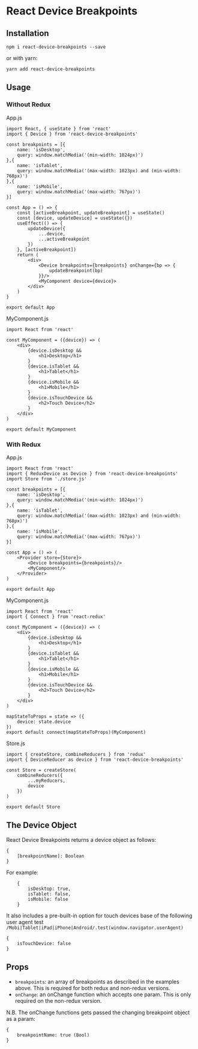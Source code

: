 # React Device Breakpoints

## Installation
```
npm i react-device-breakpoints --save
```
or with yarn:
```
yarn add react-device-breakpoints
```

## Usage
### Without Redux

App.js
```
import React, { useState } from 'react'
import { Device } from 'react-device-breakpoints'

const breakpoints = [{
    name: 'isDesktop',
    query: window.matchMedia('(min-width: 1024px)')
},{
    name: 'isTablet',
    query: window.matchMedia('(max-width: 1023px) and (min-width: 768px)')
},{
    name: 'isMobile',
    query: window.matchMedia('(max-width: 767px)')
}]

const App = () => {
    const [activeBreakpoint, updateBreakpoint] = useState()
    const [device, updateDevice] = useState({})
    useEffect(() => {
        updateDevice({
            ...device,
            ...activeBreakpoint
        })
    }, [activeBreakpoint])
    return (
        <div>
            <Device breakpoints={breakpoints} onChange={bp => {
                updateBreakpoint(bp)
            }}/>
            <MyComponent device={device}>
        </div>
    )
}

export default App
```

MyComponent.js
```
import React from 'react'

const MyComponent = ({device}) => (
    <div>
        {device.isDesktop &&
            <h1>Desktop</h1>
        }
        {device.isTablet &&
            <h1>Tablet</h1>
        }
        {device.isMobile &&
            <h1>Mobile</h1>
        }
        {device.isTouchDevice &&
            <h2>Touch Device</h2>
        }
    </div>
)

export default MyComponent
```

### With Redux

App.js
```
import React from 'react'
import { ReduxDevice as Device } from 'react-device-breakpoints'
import Store from './store.js'

const breakpoints = [{
    name: 'isDesktop',
    query: window.matchMedia('(min-width: 1024px)')
},{
    name: 'isTablet',
    query: window.matchMedia('(max-width: 1023px) and (min-width: 768px)')
},{
    name: 'isMobile',
    query: window.matchMedia('(max-width: 767px)')
}]

const App = () => (
    <Provider store={Store}>
        <Device breakpoints={breakpoints}/>
        <MyComponent/>
    </Provider>
)

export default App
```

MyComponent.js
```
import React from 'react'
import { Connect } from 'react-redux'

const MyComponent = ({device}) => (
    <div>
        {device.isDesktop &&
            <h1>Desktop</h1>
        }
        {device.isTablet &&
            <h1>Tablet</h1>
        }
        {device.isMobile &&
            <h1>Mobile</h1>
        }
        {device.isTouchDevice &&
            <h2>Touch Device</h2>
        }
    </div>
)

mapStateToProps = state => ({
    device: state.device
})
export default connect(mapStateToProps)(MyComponent)
```

Store.js
```
import { createStore, combineReducers } from 'redux'
import { DeviceReducer as device } from 'react-device-breakpoints'

const Store = createStore(
    combineReducers({
        ...myReducers,
        device
    })
)

export default Store
```

## The Device Object
React Device Breakpoints returns a device object as follows:
```
{
    [breakpointName]: Boolean
}
```

For example:
```
    {
        isDesktop: true,
        isTablet: false,
        isMobile: false
    }
```

It also includes a pre-built-in option for touch devices base of the following user agent test `/Mobi|Tablet|iPad|iPhone|Android/.test(window.navigator.userAgent)`
```
{
    isTouchDevice: false
}
```

## Props
- `breakpoints`: an array of breakpoints as described in the examples above. This is required for both redux and non-redux versions.
- `onChange`: an onChange function which accepts one param. This is only required on the non-redux version.

N.B. The onChange functions gets passed the changing breakpoint object as a param:
```
{
    breakpointName: true (Bool)
}
```